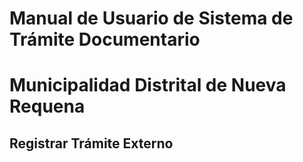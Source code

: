 # Manual de Usuario de Sistema de Trámite Documentario
# Municipalidad Distrital de Nueva Requena

## Registrar Trámite Externo